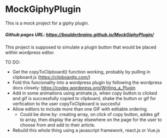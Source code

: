 # MockGiphyPlugin
This is a mock project for a giphy plugin. 

##### Github pages URL: https://boulderbrains.github.io/MockGiphyPlugin/

This project is supposed to simulate a plugin button that would be placed within wordpress editor.

TO DO:
- Get the copyToClipboard() function working, probably by pulling in clipboard.js (https://clipboardjs.com/)
- Fold this funcionality into a wordpress plugin by following the wordpress docs closely: https://codex.wordpress.org/Writing_a_Plugin
- Add in some animations using animate.js, when copy button is clicked and gif is successfully copied to clipboard, shake the button or gif for verfication to the user copyToClipboard is succesful
- Allow editors to include more than one GIF with editable ordering. 
	- Could be done by: creating array, on click of copy button, addes gif to array, then display the array 
	elsewhere on the page for the user to choose from and add to their article.
- Rebuild this whole thing using a javascript framework, react.js or Vue.js